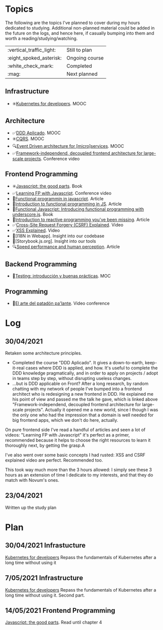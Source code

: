 # Topics
The following are the topics I've planned to cover during my hours dedicated to studying. Additional non-planned material could be added in the future on the logs, and hence here, if casually bumping into them and worth a reading/studying/watching.

<table>
  <tr>
    <td>:vertical_traffic_light:</td>
    <td>Still to plan</td>
  </tr>
  <tr>
    <td>:eight_spoked_asterisk:</td>
    <td>Ongoing course</td>
  </tr>
  <tr>
    <td>:white_check_mark:</td>
    <td>Completed</td>
  </tr>
  <tr>
    <td>:mag:</td>
    <td>Next planned</td>
  </tr>
</table>

## Infrastructure
- :eight_spoked_asterisk:[Kubernetes for developers](https://pro.codely.tv/library/kubernetes-para-desarrolladores/81666/about/). MOOC

## Architecture
- :white_check_mark:[DDD Aplicado](https://pro.codely.tv/library/domain-driven-design-ddd). MOOC
- :eight_spoked_asterisk:[CQRS](https://pro.codely.tv/library/cqrs-command-query-responsibility-segregation-3719e4aa). MOOC
- :mag:[Event Driven architecture for [micro]services](https://pro.codely.tv/library/comunicacion-entre-microservicios-event-driven-architecture). MOOC
- :white_check_mark:[Framework-independend, decoupled frontend architecture for large-scale projects](https://www.youtube.com/watch?v=yDlp2o2Eh7Q&t=444s). Conference video

## Frontend Programming
- :eight_spoked_asterisk:[Javascript: the good parts](https://www.amazon.com/JavaScript-Good-Parts-Douglas-Crockford/dp/0596517742). Book
- :white_check_mark:[Learning FP with Javascript](https://www.youtube.com/watch?v=e-5obm1G_FY). Conference video
- :vertical_traffic_light:[Functional programmin in javascript](https://techaffinity.com/blog/functional-programming-in-javascript-part1/). Article
- :vertical_traffic_light:[Introduction to functional programming in JS](https://opensource.com/article/17/6/functional-javascript). Article
- :vertical_traffic_light:[Functional Javascript: Introducing functional programming with underscore.js](https://www.goodreads.com/book/show/17623632-functional-javascript). Book
- :vertical_traffic_light:[Introduction to reactive programming you've been missing](https://gist.github.com/staltz/868e7e9bc2a7b8c1f754). Article
- :white_check_mark:[Cross-Site Request Forgery (CSRF) Explained](https://www.youtube.com/watch?v=eWEgUcHPle0). Video
- :white_check_mark:[XSS Explained](https://www.youtube.com/watch?v=EoaDgUgS6QA). Video
- :vertical_traffic_light:[I18N in Webapp]. Insight into our codebase
- :vertical_traffic_light:[Storybook.js.org]. Insight into our tools
- :mag:[Speed performance and human perception](https://hpbn.co/primer-on-web-performance/#speed-performance-and-human-perception). Article

## Backend Programming
- :vertical_traffic_light:[Testing: introducción y buenas prácticas](https://pro.codely.tv/library/testing-introduccion-y-buenas-practicas/90916/about/). MOC

## Programming
- :vertical_traffic_light:[El arte del patadón pa'lante](https://www.youtube.com/watch?v=AQK_YgFj7Ng). Video conference

# Log
## 30/04/2021
Retaken some architecture principles. 
- Completed the course "DDD Aplicado". It gives a down-to-earth, keep-it-real cases where DDD is applied, and how. It's useful to complete the DDD knowledge pragmatically, and in order to apply on projects / adopt in teams step by step, without disrupting useless changes.
- ...but is DDD applicable on Front? After a long research, by random chatting with my network of people I've bumped into a frontend architect who is redesigning a new frontend in DDD. He explained me his point of view and passed me the talk he gave, which is linked above "Framework-independend, decoupled frontend architecture for large-scale projects". Actually it opened me a new world, since I though I was the only one who had the impression that a domain is well needed for big frontend apps, which we don't do here, actually.

On pure frontend side I've read a handful of articles and seen a lot of videos: "Learning FP with Javascript" it's perfect as a primer, recommended because it helps to choose the right resources to learn it thoroughly next, by getting the grasp.A

I've also went over some basic concepts I had rusted: XSS and CSRF explained video are perfect. Recommended too.

This took way much more than the 3 hours allowed: I simply see these 3 hours as an extension of time I dedicate to my interests, and that they do match with Novum's ones.

## 23/04/2021
Written up the study plan

# Plan
## 30/04/2021 Infrastucture
[Kubernetes for developers](https://pro.codely.tv/library/kubernetes-para-desarrolladores/81666/about/)
Repass the fundamentals of Kubernetes after a long time without using it


## 7/05/2021 Infrastructure
[Kubernetes for developers](https://pro.codely.tv/library/kubernetes-para-desarrolladores/81666/about/)
Repass the fundamentals of Kubernetes after a long time without using it. Second part. 

## 14/05/2021 Frontend Programming
[Javascript: the good parts](https://www.amazon.com/JavaScript-Good-Parts-Douglas-Crockford/dp/0596517742). Read until chapter 4


